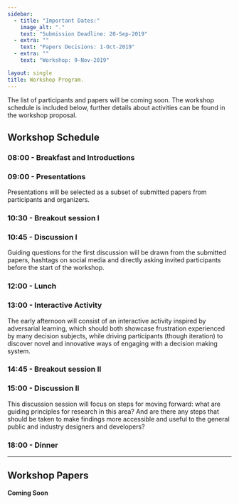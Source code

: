 ```yaml
---
sidebar:
  - title: "Important Dates:"
    image_alt: "."
    text: "Submission Deadline: 20-Sep-2019"
  - extra: ""
    text: "Papers Decisions: 1-Oct-2019"
  - extra: ""
    text: "Workshop: 9-Nov-2019"

layout: single
title: Workshop Program.
---
```


The list of participants and papers will be coming soon. The workshop schedule is included below, further details about activities can be found in the workshop proposal.

## Workshop Schedule 

### 08:00 - Breakfast and Introductions

### 09:00 - Presentations
Presentations will be selected as a subset of submitted papers from participants and organizers. 

### 10:30 - Breakout session I

### 10:45 - Discussion I
Guiding questions for the first discussion will be drawn from the submitted papers, hashtags on social media and directly asking invited participants before the start of the workshop. 

### 12:00 - Lunch

### 13:00 - Interactive Activity
The early afternoon will consist of an interactive activity inspired by adversarial learning, which should both showcase frustration experienced by many decision subjects, while driving participants (though iteration) to discover novel and innovative ways of engaging with a decision making system.

### 14:45 - Breakout session II

### 15:00 - Discussion II
This discussion session will focus on steps for moving forward: what are guiding principles for research in this area? And are there any steps that should be taken to make findings more accessible and useful to the general public and industry designers and developers?

### 18:00 - Dinner


---


## Workshop Papers

**Coming Soon** 

